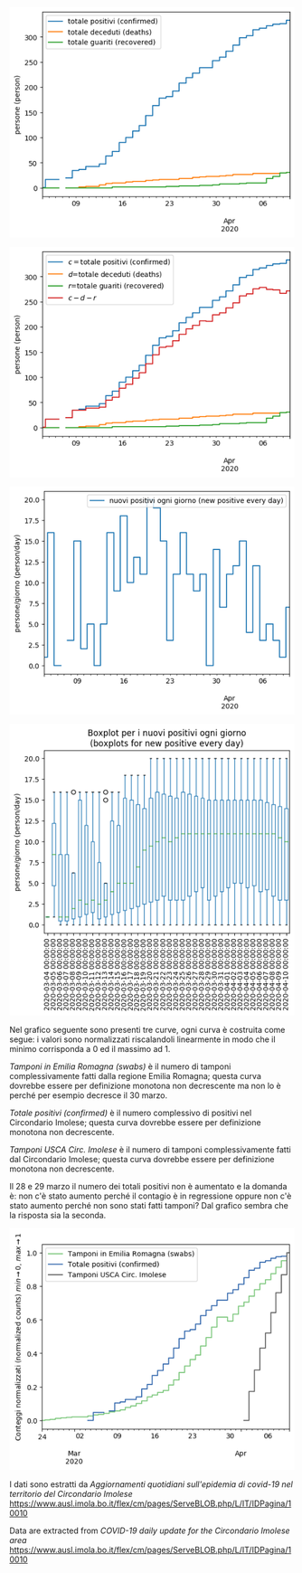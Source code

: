 ![COVID-19 cumulative graph](COVID-19-cumulative.png)

![COVID-19 cumulative graph with formula](COVID-19-cumulative-formula.png)

![COVID-19 daily positive graph](COVID-19-daily_delta_positive.png)

![Boxplot for daily positive graph](COVID-19-daily_positive_boxplot.png)

Nel grafico seguente sono presenti tre curve, ogni curva è costruita
come segue: i valori sono normalizzati riscalandoli linearmente 
in modo che il minimo corrisponda a 0 ed il massimo ad 1.

*Tamponi in Emilia Romagna (swabs)* è il numero di tamponi
complessivamente fatti dalla regione Emilia Romagna; questa curva
dovrebbe essere per definizione monotona non decrescente ma non lo è perché
per esempio decresce il 30 marzo.

*Totale positivi (confirmed)* è il numero complessivo di positivi
nel Circondario Imolese; questa curva
dovrebbe essere per definizione monotona non decrescente.

*Tamponi USCA Circ. Imolese* è il numero di tamponi complessivamente
fatti dal Circondario Imolese; questa curva
dovrebbe essere per definizione monotona non decrescente.

Il 28 e 29 marzo il numero dei totali positivi non è aumentato e la 
domanda è: non c'è stato aumento perché il contagio è in regressione
oppure non c'è stato aumento perché non sono stati fatti tamponi?
Dal grafico sembra che la risposta sia la seconda.



![COVID-19 cumulative graph and swabs data](COVID-19-swabs.png)

I dati sono estratti da 
*Aggiornamenti quotidiani sull'epidemia di covid-19 nel territorio del Circondario Imolese*
https://www.ausl.imola.bo.it/flex/cm/pages/ServeBLOB.php/L/IT/IDPagina/10010

Data are extracted from 
*COVID-19 daily update for the Circondario Imolese area*
https://www.ausl.imola.bo.it/flex/cm/pages/ServeBLOB.php/L/IT/IDPagina/10010